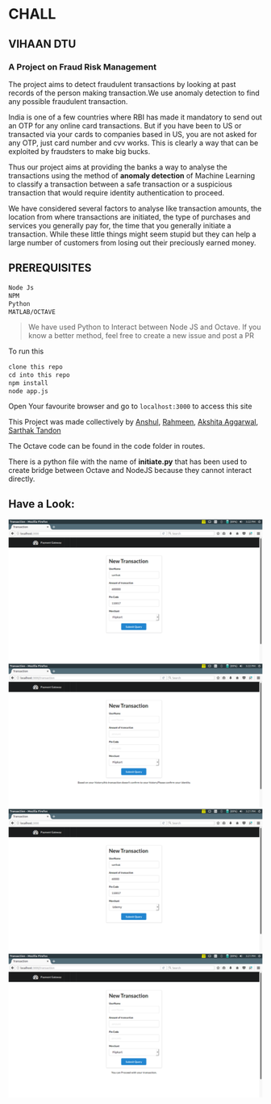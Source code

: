 # CHALL
## VIHAAN DTU

### A Project on Fraud Risk Management

The project aims to detect fraudulent transactions by looking at past records of the person making transaction.We use anomaly detection to find any possible fraudulent transaction.

India is one of a few countries where RBI has made it mandatory to send out an OTP for any online card transactions. But if you have been to US or transacted via your cards to companies based in US, you are not asked for any OTP, just card number and cvv works.
This is clearly a way that can be exploited by fraudsters to make big bucks.

Thus our project aims at providing the banks a way to analyse the transactions using the method of **anomaly detection** of Machine Learning to classify a transaction between a safe transaction or a suspicious transaction that would require identity authentication to proceed.

We have considered several factors to analyse like transaction amounts, the location from where transactions are initiated, the type of purchases and services you generally pay for, the time that you generally initiate a transaction. While these little things might seem stupid but they can help a large number of customers from losing out their preciously earned money.

## PREREQUISITES

```
Node Js
NPM
Python
MATLAB/OCTAVE
```

> We have used Python to Interact between Node JS and Octave. If you know a better method, feel free to create a new issue and post a PR

To run this
```
clone this repo
cd into this repo
npm install
node app.js
```

Open Your favourite browser and go to ```localhost:3000``` to access this site  

This Project was made collectively by
[Anshul](https://www.github.com/nshul),    [Rahmeen](https://www.github.com/rahmeen14), [Akshita Aggarwal](https://www.github.com/akshitaag), [Sarthak Tandon](https://www.github.com/sarthak0120)


The Octave code can be found in the code folder in routes.

There is a python file with the name of **initiate.py** that has been used to create bridge between Octave and NodeJS because they cannot interact directly.

## Have a Look:
![Alt text](/images/Picture1.png?raw=true "App looks like:")
![Alt text](/images/Picture2.png?raw=true "App looks like:")
![Alt text](/images/Picture3.png?raw=true "App looks like:")
![Alt text](/images/Picture4.png?raw=true "App looks like:")
